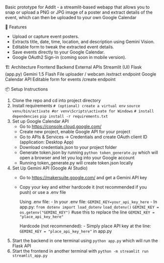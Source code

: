 Basic prototype for AddIt - a streamlit-based webapp that allows you to snap or upload a PNG or JPG image of a poster and extract details of the event, which can then be uploaded to your own Google Calendar  

🚀 Features
- Upload or capture event posters.
- Extracts title, date, time, location, and description using Gemini Vision.
- Editable form to tweak the extracted event details.
- Save events directly to your Google Calendar.
- Google OAuth2 Sign-in (coming soon in mobile version).

🏗️ Architecture
Frontend                        Backend	                    External APIs
Streamlit (UI)	                Flask (app.py)	            Gemini 1.5 Flash
File uploader / webcam	        /extract endpoint	          Google Calendar API
Editable form for events      	/create endpoint

📦 Setup Instructions  
1. Clone the repo and cd into project directory
2. Install requirements
   `# (optional) create a virtual env`
   `source venv/bin/activate #or venv\Scripts\activate for Windows`
   `# install dependencies`
   `pip install -r requirements.txt`
3. Set up Google Calendar API
    - Go to https://console.cloud.google.com/
    - Create new project, enable Google API for your project
    - Go to APIs & Services -> Credentials and create OAuth client ID (application: Desktop App)
    - Download credentials.json to your project folder
    - Generate token.json by running `python token_generate.py` which will open a browser and let you log into your Google account
    - Running token_generate.py will create token.json locally
5. Set Up Gemini API (Google AI Studio)
   - Go to https://makersuite.google.com/ and get a Gemini API key
   - Copy your key and either hardcode it (not recommended if you push) or use a .env file

      Using .env file:
         - In your .env file: `GEMINI_KEY=your_api_key_here`
         - In app.py: `from dotenv import load_dotenv`
                       `load_dotenv()`
                       `GEMINI_KEY = os.getenv("GEMINI_KEY")` #use this to replace the line `GEMINI_KEY = "place_api_key_here"`

       Hardcode (not recommended):
         - Simply place API key at the line: `GEMINI_KEY = "place_api_key_here"` in app.py
6. Start the backend in one terminal using `python app.py` which will run the Flask API
7. Start the frontend in another terminal with `python -m streamlit run streamlit_app.py`

     
   
